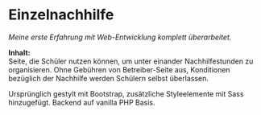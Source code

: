 # Einzelnachhilfe

*Meine erste Erfahrung mit Web-Entwicklung komplett überarbeitet.*

**Inhalt:** </br>
Seite, die Schüler nutzen können, um unter einander Nachhilfestunden zu organisieren.
Ohne Gebühren von Betreiber-Seite aus, Konditionen bezüglich der Nachhilfe werden Schülern selbst überlassen.


Ursprünglich gestylt mit Bootstrap, zusätzliche Styleelemente mit Sass hinzugefügt. Backend auf vanilla PHP Basis.
